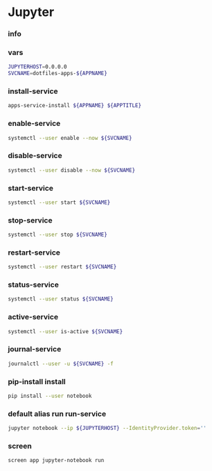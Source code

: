 # Jupyter

### info

### vars
```sh
JUPYTERHOST=0.0.0.0
SVCNAME=dotfiles-apps-${APPNAME}
```

### install-service
```sh
apps-service-install ${APPNAME} ${APPTITLE}
```

### enable-service
```sh
systemctl --user enable --now ${SVCNAME}
```

### disable-service
```sh
systemctl --user disable --now ${SVCNAME}
```

### start-service
```sh
systemctl --user start ${SVCNAME}
```

### stop-service
```sh
systemctl --user stop ${SVCNAME}
```

### restart-service
```sh
systemctl --user restart ${SVCNAME}
```

### status-service
```sh
systemctl --user status ${SVCNAME}
```

### active-service
```sh
systemctl --user is-active ${SVCNAME}
```

### journal-service
```sh
journalctl --user -u ${SVCNAME} -f
```

### pip-install install
```sh
pip install --user notebook
```

### default alias run run-service
```sh
jupyter notebook --ip ${JUPYTERHOST} --IdentityProvider.token=''
```

### screen
```sh
screen app jupyter-notebook run
```

